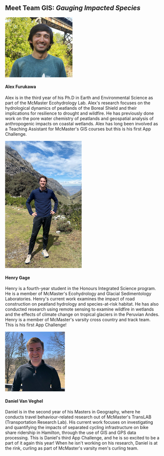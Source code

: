 ## __Meet Team GIS: _Gauging Impacted Species___

![](../Figures/AlexFurukawa.png "Alex Furukawa") 

#### **Alex Furukawa**
  Alex is in the third year of his Ph.D in Earth and Environmental Science as part of the McMaster Ecohydrology Lab. Alex's research focuses on the hydrological dynamics of peatlands of the Boreal Shield and their implications for resilience to drought and wildfire. He has previously done work on the pore water chemistry of peatlands and geospatial analysis of anthropogenic impacts on coastal wetlands. Alex has long been involved as a Teaching Assistant for McMaster's GIS courses but this is his first App Challenge.
  
![](../Figures/HenryGage.png "Henry Gage")  

#### **Henry Gage**
  Henry is a fourth-year student in the Honours Integrated Science program. He is a member of McMaster's Ecohydrology and Glacial Sedimentology Laboratories. Henry's current work examines the impact of road construction on peatland hydrology and species-at-risk habitat. He has also conducted research using remote sensing to examine wildfire in wetlands and the effects of climate change on tropical glaciers in the Peruvian Andes. Henry is a member of McMaster's varsity cross country and track team. This is his first App Challenge! 

![](../Figures/DanielVanVeghel.png "Daniel Van Veghel")  

#### **Daniel Van Veghel**
  Daniel is in the second year of his Masters in Geography, where he conducts travel behaviour-related research out of McMaster's TransLAB (Transportation Research Lab). His current work focuses on investigating and quantifying the impacts of separated cycling infrastructure on bike share ridership in Hamilton, through the use of GIS and GPS data processing. This is Daniel's third App Challenge, and he is so excited to be a part of it again this year! When he isn't working on his research, Daniel is at the rink, curling as part of McMaster's varsity men's curling team. 
